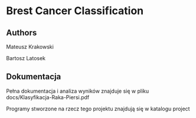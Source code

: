 # Brest Cancer Classification

## Authors

Mateusz Krakowski

Bartosz Latosek

## Dokumentacja

Pełna dokumentacja i analiza wyników znajduje się w pliku docs/Klasyfikacja-Raka-Piersi.pdf

Programy stworzone na rzecz tego projektu znajdują się w katalogu project